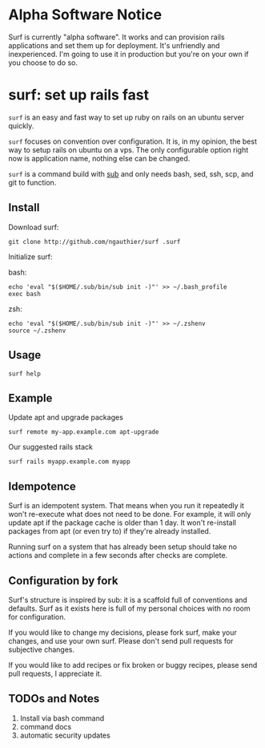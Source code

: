 # Alpha Software Notice

Surf is currently "alpha software". It works and can provision rails applications and set them up for deployment. It's unfriendly and inexperienced. I'm going to use it in production but you're on your own if you choose to do so.

# surf: set up rails fast

`surf` is an easy and fast way to set up ruby on rails on an ubuntu server quickly.

`surf` focuses on convention over configuration. It is, in my opinion, the best way to setup rails on ubuntu on a vps. The only configurable option right now is application name, nothing else can be changed.

`surf` is a command build with [sub](http://github.com/37signals/sub) and only needs bash, sed, ssh, scp, and git to function.

## Install

Download surf:

    git clone http://github.com/ngauthier/surf .surf

Initialize surf:

bash:

    echo 'eval "$($HOME/.sub/bin/sub init -)"' >> ~/.bash_profile
    exec bash

zsh:

    echo 'eval "$($HOME/.sub/bin/sub init -)"' >> ~/.zshenv
    source ~/.zshenv

## Usage

    surf help

## Example

Update apt and upgrade packages

    surf remote my-app.example.com apt-upgrade

Our suggested rails stack

    surf rails myapp.example.com myapp

## Idempotence

Surf is an idempotent system. That means when you run it repeatedly it won't re-execute what does not need to be done. For example, it will only update apt if the package cache is older than 1 day. It won't re-install packages from apt (or even try to) if they're already installed.

Running surf on a system that has already been setup should take no actions and complete in a few seconds after checks are complete.

## Configuration by fork

Surf's structure is inspired by sub: it is a scaffold full of conventions and defaults. Surf as it exists here is full of my personal choices with no room for configuration.

If you would like to change my decisions, please fork surf, make your changes, and use your own surf. Please don't send pull requests for subjective changes.

If you would like to add recipes or fix broken or buggy recipes, please send pull requests, I appreciate it.

## TODOs and Notes

1. Install via bash command
2. command docs
3. automatic security updates
